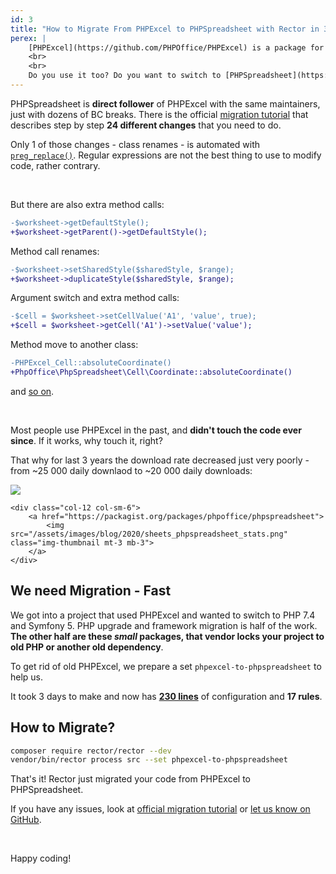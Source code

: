 ```yaml
---
id: 3
title: "How to Migrate From PHPExcel to PHPSpreadsheet with Rector in 30 minutes"
perex: |
    [PHPExcel](https://github.com/PHPOffice/PHPExcel) is a package for working with Excel files in PHP. The last version was released in 2015, and it was **deprecated in 2017**. Still, it has over **27 000 daily downloads** - that's tons of legacy code.
    <br>
    <br>
    Do you use it too? Do you want to switch to [PHPSpreadsheet](https://github.com/PHPOffice/PhpSpreadsheet)? You can do it today.
---
```


PHPSpreadsheet is **direct follower** of PHPExcel with the same maintainers, just with dozens of BC breaks. There is the official [migration tutorial](https://github.com/PHPOffice/PhpSpreadsheet/blob/master/docs/topics/migration-from-PHPExcel.md) that describes step by step **24 different changes** that you need to do.

 Only 1 of those changes - class renames - is automated with [`preg_replace()`](https://github.com/PHPOffice/PhpSpreadsheet/blob/87f71e1930b497b36e3b9b1522117dfa87096d2b/src/PhpSpreadsheet/Helper/Migrator.php#L329). Regular expressions are not the best thing to use to modify code, rather contrary.

<br>

But there are also extra method calls:

```diff
-$worksheet->getDefaultStyle();
+$worksheet->getParent()->getDefaultStyle();
```

Method call renames:

```diff
-$worksheet->setSharedStyle($sharedStyle, $range);
+$worksheet->duplicateStyle($sharedStyle, $range);
```

Argument switch and extra method calls:

```diff
-$cell = $worksheet->setCellValue('A1', 'value', true);
+$cell = $worksheet->getCell('A1')->setValue('value');
```

Method move to another class:

```diff
-PHPExcel_Cell::absoluteCoordinate()
+PhpOffice\PhpSpreadsheet\Cell\Coordinate::absoluteCoordinate()
```

and [so on](https://github.com/PHPOffice/PhpSpreadsheet/blob/master/docs/topics/migration-from-PHPExcel.md).

<br>

Most people use PHPExcel in the past, and **didn't touch the code ever since**. If it works, why touch it, right?

That why for last 3 years the download rate decreased just very poorly - from ~25 000 daily downlaod to ~20 000 daily downloads:

<div class="row">
    <div class="col-12 col-sm-6">
        <a href="https://packagist.org/packages/phpoffice/phpexcel/stats">
            <img src="/assets/images/blog/2020/sheets_phpexcel_stats.png" class="img-thumbnail mt-3 mb-3">
        </a>
    </div>

    <div class="col-12 col-sm-6">
        <a href="https://packagist.org/packages/phpoffice/phpspreadsheet">
            <img src="/assets/images/blog/2020/sheets_phpspreadsheet_stats.png" class="img-thumbnail mt-3 mb-3">
        </a>
    </div>
</div>

## We need Migration - Fast

We got into a project that used PHPExcel and wanted to switch to PHP 7.4 and Symfony 5. PHP upgrade and framework migration is half of the work. **The other half are these *small* packages, that vendor locks your project to old PHP or another old dependency**.

To get rid of old PHPExcel, we prepare a set `phpexcel-to-phpspreadsheet` to help us.

It took 3 days to make and now has [**230 lines**](https://github.com/rectorphp/rector/blob/master/config/set/phpoffice/phpexcel-to-phpspreadsheet.yaml) of configuration and **17 rules**.

## How to Migrate?

```bash
composer require rector/rector --dev
vendor/bin/rector process src --set phpexcel-to-phpspreadsheet
```

That's it! Rector just migrated your code from PHPExcel to PHPSpreadsheet.

If you have any issues, look at [official migration tutorial](https://github.com/PHPOffice/PhpSpreadsheet/blob/master/docs/topics/migration-from-PHPExcel.md) or [let us know on GitHub](https://github.com/rectorphp/rector/issues).

<br>

Happy coding!

